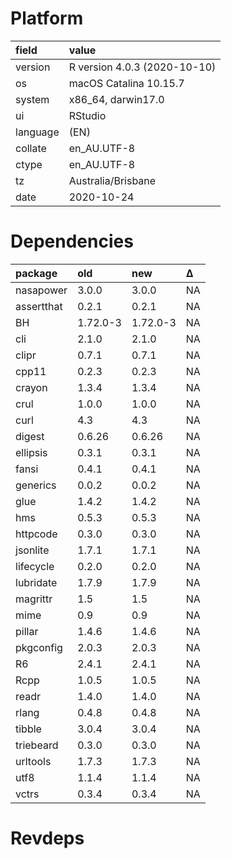 # Platform

|field    |value                        |
|:--------|:----------------------------|
|version  |R version 4.0.3 (2020-10-10) |
|os       |macOS Catalina 10.15.7       |
|system   |x86_64, darwin17.0           |
|ui       |RStudio                      |
|language |(EN)                         |
|collate  |en_AU.UTF-8                  |
|ctype    |en_AU.UTF-8                  |
|tz       |Australia/Brisbane           |
|date     |2020-10-24                   |

# Dependencies

|package    |old      |new      |Δ  |
|:----------|:--------|:--------|:--|
|nasapower  |3.0.0    |3.0.0    |NA |
|assertthat |0.2.1    |0.2.1    |NA |
|BH         |1.72.0-3 |1.72.0-3 |NA |
|cli        |2.1.0    |2.1.0    |NA |
|clipr      |0.7.1    |0.7.1    |NA |
|cpp11      |0.2.3    |0.2.3    |NA |
|crayon     |1.3.4    |1.3.4    |NA |
|crul       |1.0.0    |1.0.0    |NA |
|curl       |4.3      |4.3      |NA |
|digest     |0.6.26   |0.6.26   |NA |
|ellipsis   |0.3.1    |0.3.1    |NA |
|fansi      |0.4.1    |0.4.1    |NA |
|generics   |0.0.2    |0.0.2    |NA |
|glue       |1.4.2    |1.4.2    |NA |
|hms        |0.5.3    |0.5.3    |NA |
|httpcode   |0.3.0    |0.3.0    |NA |
|jsonlite   |1.7.1    |1.7.1    |NA |
|lifecycle  |0.2.0    |0.2.0    |NA |
|lubridate  |1.7.9    |1.7.9    |NA |
|magrittr   |1.5      |1.5      |NA |
|mime       |0.9      |0.9      |NA |
|pillar     |1.4.6    |1.4.6    |NA |
|pkgconfig  |2.0.3    |2.0.3    |NA |
|R6         |2.4.1    |2.4.1    |NA |
|Rcpp       |1.0.5    |1.0.5    |NA |
|readr      |1.4.0    |1.4.0    |NA |
|rlang      |0.4.8    |0.4.8    |NA |
|tibble     |3.0.4    |3.0.4    |NA |
|triebeard  |0.3.0    |0.3.0    |NA |
|urltools   |1.7.3    |1.7.3    |NA |
|utf8       |1.1.4    |1.1.4    |NA |
|vctrs      |0.3.4    |0.3.4    |NA |

# Revdeps

